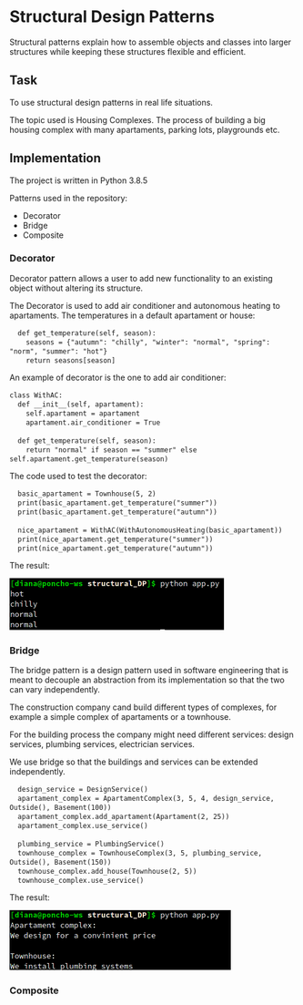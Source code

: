 # Structural Design Patterns

Structural patterns explain how to assemble objects and classes into larger structures while keeping these structures flexible and efficient.

## Task
To use structural design patterns in real life situations. 

The topic used is Housing Complexes. The process of building a big housing complex with many apartaments, parking lots, playgrounds etc.

## Implementation
The project is written in Python 3.8.5

Patterns used in the repository:

* Decorator
* Bridge
* Composite


### Decorator
Decorator pattern allows a user to add new functionality to an existing object without altering its structure.

The Decorator is used to add air conditioner and autonomous heating to apartaments.
The temperatures in a default apartament or house:


```
  def get_temperature(self, season):
    seasons = {"autumn": "chilly", "winter": "normal", "spring": "norm", "summer": "hot"}
    return seasons[season]
```
An example of decorator is the one to add air conditioner:

```
class WithAC:
  def __init__(self, apartament):
    self.apartament = apartament
    apartament.air_conditioner = True
  
  def get_temperature(self, season):
    return "normal" if season == "summer" else self.apartament.get_temperature(season)
```
The code used to test the decorator:
```
  basic_apartament = Townhouse(5, 2)
  print(basic_apartament.get_temperature("summer"))
  print(basic_apartament.get_temperature("autumn"))

  nice_apartament = WithAC(WithAutonomousHeating(basic_apartament))
  print(nice_apartament.get_temperature("summer"))
  print(nice_apartament.get_temperature("autumn"))
```
The result:

![alt text](https://github.com/dgaponcic/design_patterns/blob/master/structural_DP/decorator.png)

### Bridge
The bridge pattern is a design pattern used in software engineering that is meant to decouple an abstraction from its implementation so that the two can vary independently.

The construction company cand build different types of complexes, for example a simple complex of apartaments or a townhouse.

For the building process the company might need different services: design services, plumbing services, electrician services.

We use bridge so that the buildings and services can be extended independently.

```
  design_service = DesignService()
  apartament_complex = ApartamentComplex(3, 5, 4, design_service, Outside(), Basement(100))
  apartament_complex.add_apartament(Apartament(2, 25))
  apartament_complex.use_service()

  plumbing_service = PlumbingService()
  townhouse_complex = TownhouseComplex(3, 5, plumbing_service, Outside(), Basement(150))
  townhouse_complex.add_house(Townhouse(2, 5))
  townhouse_complex.use_service()
```
The result:

![alt text](https://github.com/dgaponcic/design_patterns/blob/master/structural_DP/bridge.png)



### Composite



